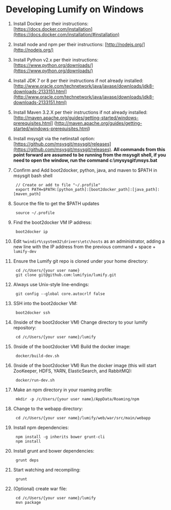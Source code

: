 # Developing Lumify on Windows

1. Install Docker per their instructions: [https://docs.docker.com/installation](https://docs.docker.com/installation/#installation)

1. Install node and npm per their instructions: [http://nodejs.org/](http://nodejs.org/)

1. Install Python v2.x per their instructions: [https://www.python.org/downloads/](https://www.python.org/downloads/)

1. Install JDK 7 or 8 per their instructions if not already installed: [http://www.oracle.com/technetwork/java/javase/downloads/jdk8-downloads-2133151.html](http://www.oracle.com/technetwork/java/javase/downloads/jdk8-downloads-2133151.html)

1. Install Maven 3.2.X per their instructions if not already installed: [http://maven.apache.org/guides/getting-started/windows-prerequisites.html] (http://maven.apache.org/guides/getting-started/windows-prerequisites.html)

1. Install msysgit via the netinstall option: [https://github.com/msysgit/msysgit/releases](https://github.com/msysgit/msysgit/releases).
**All commands from this point forward are assumed to be running from the msysgit shell, if you need to open the window, run the command c:\mysysgit\msys.bat**

1. Confirm and Add boot2docker, python, java, and maven to $PATH in msysgit bash shell

        // Create or add to file "~/.profile"
        export PATH=$PATH:[python_path]:[boot2docker_path]:[java_path]:[maven_path]

1. Source the file to get the $PATH updates

        source ~/.profile

1. Find the boot2docker VM IP address:

        boot2docker ip

1. Edit `%windir%\system32\drivers\etc\hosts` as an administrator, adding a new line with the IP address from the previous command + space + `lumify-dev`

1. Ensure the Lumify git repo is cloned under your home directory:

        cd /c/Users/{your user name}
        git clone git@github.com:lumifyio/lumify.git

1. Always use Unix-style line-endings:

        git config --global core.autocrlf false

1. SSH into the boot2docker VM:

        boot2docker ssh

1. (Inside of the boot2docker VM) Change directory to your lumify repository:

        cd /c/Users/{your user name}/lumify

1. (Inside of the boot2docker VM) Build the docker image:

        docker/build-dev.sh

1. (Inside of the boot2docker VM) Run the docker image (this will start ZooKeeper, HDFS, YARN, ElasticSearch, and RabbitMQ):

        docker/run-dev.sh

1. Make an npm directory in your roaming profile:

        mkdir -p /c/Users/{your user name}/AppData/Roaming/npm

1. Change to the webapp directory:

        cd /c/Users/{your user name}/lumify/web/war/src/main/webapp

1. Install npm dependencies:

        npm install -g inherits bower grunt-cli
        npm install

1. Install grunt and bower dependencies:

        grunt deps

1. Start watching and recompiling:

        grunt

1. (Optional) create war file:

        cd /c/Users/{your user name}/lumify
        mvn package
